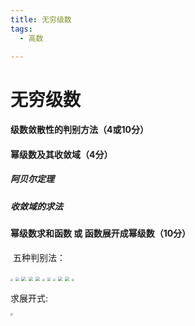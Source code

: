 ```yaml
---
title: 无穷级数
tags:
  - 高数

---
```




# 无穷级数

#### 级数敛散性的判别方法（4或10分）

#### 幂级数及其收敛域（4分）

##### 阿贝尔定理

##### 收敛域的求法

#### 幂级数求和函数     或      函数展开成幂级数（10分）

​																			五种判别法：

<img src="/assets/image/2020-06-28-3.jpg" style="zoom:25%;" />

<img src="/assets/image/2020-06-28-0.jpg" style="zoom:35%;" />

 <img src="/assets/image/2020-06-28-2.jpg" style="zoom:45%;" />

<img src="/assets/image/2020-06-28-1.jpg" style="zoom:45%;" />



<img src="/assets/image/2020-06-28-2.jpg" style="zoom:45%;" />

<img src="/assets/image/2020-06-28-3.jpg" style="zoom:25%;" />

<img src="/assets/image/2020-06-28-4.jpg" style="zoom:35%;" />

<img src="/assets/image/2020-06-28-5.jpg" style="zoom:25%;" />

<img src="/assets/image/2020-06-28-6.jpg" style="zoom:43%;" />

<img src="/assets/image/2020-06-28-7.jpg" style="zoom:45%;" />

<img src="/assets/image/2020-06-28-8.jpg" style="zoom:25%;" />



求展开式:

<img src="/assets/image/2020-06-28-9.jpg" style="zoom:25%;" />




